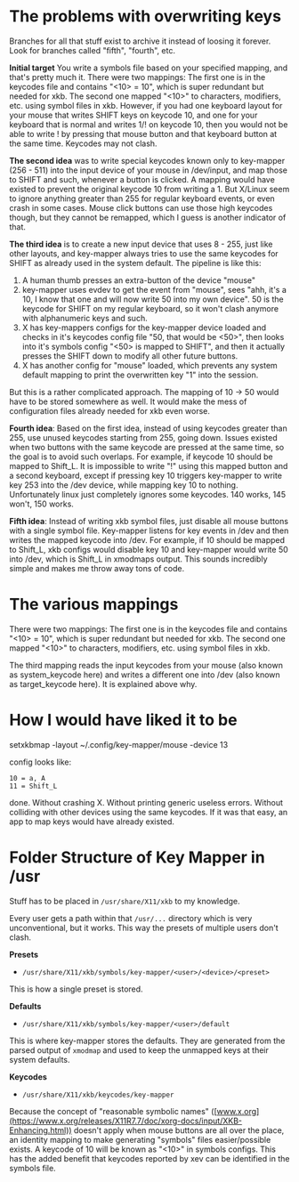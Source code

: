 # The problems with overwriting keys

Branches for all that stuff exist to archive it instead of loosing it forever.
Look for branches called "fifth", "fourth", etc.

**Initial target** You write a symbols file based on your specified mapping,
and that's pretty much it. There were two mappings: The first one is in the
keycodes file and contains "<10> = 10", which is super redundant but needed
for xkb. The second one mapped "<10>" to characters, modifiers, etc. using
symbol files in xkb. However, if you had one keyboard layout for your mouse
that writes SHIFT keys on keycode 10, and one for your keyboard that is normal
and writes 1/! on keycode 10, then you would not be able to write ! by
pressing that mouse button and that keyboard button at the same time.
Keycodes may not clash.

**The second idea** was to write special keycodes known only to key-mapper
(256 - 511) into the input device of your mouse in /dev/input, and map
those to SHIFT and such, whenever a button is clicked. A mapping would have
existed to prevent the original keycode 10 from writing a 1. But X/Linux seem
to ignore anything greater than 255 for regular keyboard events, or even
crash in some cases. Mouse click buttons can use those high keycodes though,
but they cannot be remapped, which I guess is another indicator of that.

**The third idea** is to create a new input device that uses 8 - 255, just
like other layouts, and key-mapper always tries to use the same keycodes for
SHIFT as already used in the system default. The pipeline is like this:

1. A human thumb presses an extra-button of the device "mouse"
2. key-mapper uses evdev to get the event from "mouse", sees "ahh, it's a
   10, I know that one and will now write 50 into my own device". 50 is
   the keycode for SHIFT on my regular keyboard, so it won't clash anymore
   with alphanumeric keys and such.
3. X has key-mappers configs for the key-mapper device loaded and
   checks in it's keycodes config file "50, that would be <50>", then looks
   into it's symbols config "<50> is mapped to SHIFT", and then it actually
   presses the SHIFT down to modify all other future buttons.
4. X has another config for "mouse" loaded, which prevents any system default
   mapping to print the overwritten key "1" into the session.
   
But this is a rather complicated approach. The mapping of 10 -> 50 would
have to be stored somewhere as well. It would make the mess of configuration
files already needed for xkb even worse.

**Fourth idea**: Based on the first idea, instead of using keycodes greater
than 255, use unused keycodes starting from 255, going down. Issues existed
when two buttons with the same keycode are pressed at the same time,
so the goal is to avoid such overlaps. For example, if keycode 10 should be
mapped to Shift_L. It is impossible to write "!" using this mapped button
and a second keyboard, except if pressing key 10 triggers key-mapper to write
key 253 into the /dev device, while mapping key 10 to nothing. Unfortunately
linux just completely ignores some keycodes. 140 works, 145 won't, 150 works.

**Fifth idea**: Instead of writing xkb symbol files, just disable all
mouse buttons with a single symbol file. Key-mapper listens for key events
in /dev and then writes the mapped keycode into /dev. For example, if 10
should be mapped to Shift_L, xkb configs would disable key 10 and key-mapper
would write 50 into /dev, which is Shift_L in xmodmaps output. This sounds
incredibly simple and makes me throw away tons of code.


# The various mappings

There were two mappings: The first one is in the keycodes file and contains
"<10> = 10", which is super redundant but needed for xkb. The second one
mapped "<10>" to characters, modifiers, etc. using symbol files in xkb.


The third mapping reads the input keycodes from your mouse (also known as
system_keycode here) and writes a different one into /dev (also known as
target_keycode here). It is explained above why.

# How I would have liked it to be

setxkbmap -layout ~/.config/key-mapper/mouse -device 13

config looks like:
```
10 = a, A
11 = Shift_L
```

done. Without crashing X. Without printing generic useless errors. Without
colliding with other devices using the same keycodes. If it was that easy,
an app to map keys would have already existed.

# Folder Structure of Key Mapper in /usr

Stuff has to be placed in `/usr/share/X11/xkb` to my knowledge.

Every user gets a path within that `/usr/...` directory which is very
unconventional, but it works. This way the presets of multiple users
don't clash.

**Presets**

- `/usr/share/X11/xkb/symbols/key-mapper/<user>/<device>/<preset>`

This is how a single preset is stored.

**Defaults**

- `/usr/share/X11/xkb/symbols/key-mapper/<user>/default`

This is where key-mapper stores the defaults. They are generated from the
parsed output of `xmodmap` and used to keep the unmapped keys at their system
defaults.

**Keycodes**

- `/usr/share/X11/xkb/keycodes/key-mapper`

Because the concept of "reasonable symbolic names" ([www.x.org](https://www.x.org/releases/X11R7.7/doc/xorg-docs/input/XKB-Enhancing.html))
doesn't apply when mouse buttons are all over the place, an identity mapping
to make generating "symbols" files easier/possible exists. A keycode of
10 will be known as "<10>" in symbols configs. This has the added benefit
that keycodes reported by xev can be identified in the symbols file.
